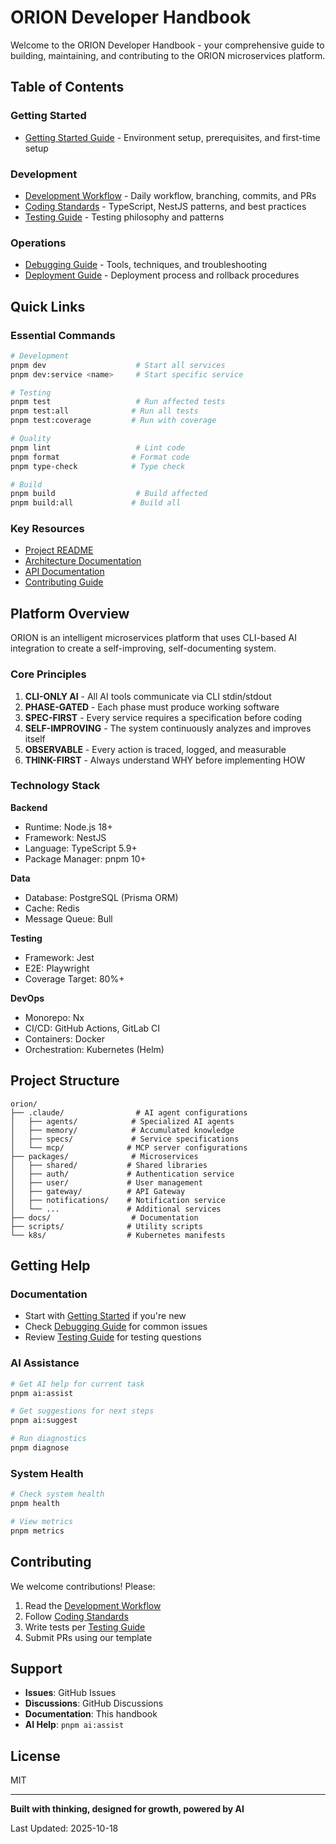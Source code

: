 # ORION Developer Handbook

Welcome to the ORION Developer Handbook - your comprehensive guide to building, maintaining, and contributing to the ORION microservices platform.

## Table of Contents

### Getting Started
- [Getting Started Guide](./getting-started.md) - Environment setup, prerequisites, and first-time setup

### Development
- [Development Workflow](./development-workflow.md) - Daily workflow, branching, commits, and PRs
- [Coding Standards](./coding-standards.md) - TypeScript, NestJS patterns, and best practices
- [Testing Guide](./testing.md) - Testing philosophy and patterns

### Operations
- [Debugging Guide](./debugging.md) - Tools, techniques, and troubleshooting
- [Deployment Guide](./deployment.md) - Deployment process and rollback procedures

## Quick Links

### Essential Commands
```bash
# Development
pnpm dev                    # Start all services
pnpm dev:service <name>     # Start specific service

# Testing
pnpm test                   # Run affected tests
pnpm test:all              # Run all tests
pnpm test:coverage         # Run with coverage

# Quality
pnpm lint                   # Lint code
pnpm format                # Format code
pnpm type-check            # Type check

# Build
pnpm build                  # Build affected
pnpm build:all             # Build all
```

### Key Resources
- [Project README](../../README.md)
- [Architecture Documentation](../architecture/)
- [API Documentation](../api/)
- [Contributing Guide](../contributing/)

## Platform Overview

ORION is an intelligent microservices platform that uses CLI-based AI integration to create a self-improving, self-documenting system.

### Core Principles
1. **CLI-ONLY AI** - All AI tools communicate via CLI stdin/stdout
2. **PHASE-GATED** - Each phase must produce working software
3. **SPEC-FIRST** - Every service requires a specification before coding
4. **SELF-IMPROVING** - The system continuously analyzes and improves itself
5. **OBSERVABLE** - Every action is traced, logged, and measurable
6. **THINK-FIRST** - Always understand WHY before implementing HOW

### Technology Stack

**Backend**
- Runtime: Node.js 18+
- Framework: NestJS
- Language: TypeScript 5.9+
- Package Manager: pnpm 10+

**Data**
- Database: PostgreSQL (Prisma ORM)
- Cache: Redis
- Message Queue: Bull

**Testing**
- Framework: Jest
- E2E: Playwright
- Coverage Target: 80%+

**DevOps**
- Monorepo: Nx
- CI/CD: GitHub Actions, GitLab CI
- Containers: Docker
- Orchestration: Kubernetes (Helm)

## Project Structure

```
orion/
├── .claude/                # AI agent configurations
│   ├── agents/            # Specialized AI agents
│   ├── memory/            # Accumulated knowledge
│   ├── specs/             # Service specifications
│   └── mcp/              # MCP server configurations
├── packages/              # Microservices
│   ├── shared/           # Shared libraries
│   ├── auth/             # Authentication service
│   ├── user/             # User management
│   ├── gateway/          # API Gateway
│   ├── notifications/    # Notification service
│   └── ...               # Additional services
├── docs/                  # Documentation
├── scripts/              # Utility scripts
└── k8s/                  # Kubernetes manifests
```

## Getting Help

### Documentation
- Start with [Getting Started](./getting-started.md) if you're new
- Check [Debugging Guide](./debugging.md) for common issues
- Review [Testing Guide](./testing.md) for testing questions

### AI Assistance
```bash
# Get AI help for current task
pnpm ai:assist

# Get suggestions for next steps
pnpm ai:suggest

# Run diagnostics
pnpm diagnose
```

### System Health
```bash
# Check system health
pnpm health

# View metrics
pnpm metrics
```

## Contributing

We welcome contributions! Please:
1. Read the [Development Workflow](./development-workflow.md)
2. Follow [Coding Standards](./coding-standards.md)
3. Write tests per [Testing Guide](./testing.md)
4. Submit PRs using our template

## Support

- **Issues**: GitHub Issues
- **Discussions**: GitHub Discussions
- **Documentation**: This handbook
- **AI Help**: `pnpm ai:assist`

## License

MIT

---

**Built with thinking, designed for growth, powered by AI**

Last Updated: 2025-10-18
